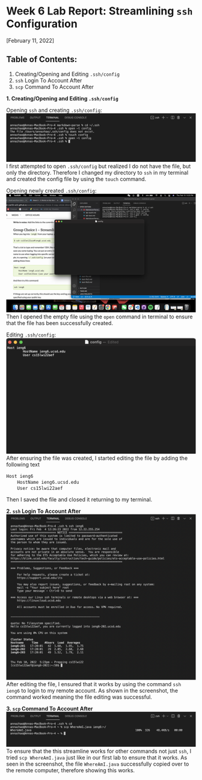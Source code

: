 # Week 6 Lab Report: Streamlining `ssh` Configuration
[February 11, 2022]

## Table of Contents:
1. Creating/Opening and Editing `.ssh/config`
2. `ssh` Login To Account After 
3. `scp` Command To Account After

**1. Creating/Opening and Editing `.ssh/config`**

Opening `ssh` and creating `.ssh/config`:
![Image](Images3/creatingConfig.png)
I first attempted to open `.ssh/config` but realized I do not have the file, but only the directory. Therefore I changed my directory to `ssh` in my terminal and created the config file by using the `touch` command. 

Opening newly created `.ssh/config`:
![Image](Images3/creatingConfig2.png)
Then I opened the empty file using the `open` command in terminal to ensure that the file has been successfully created.

Editing `.ssh/config`:
![Image](Images3/editingConfig.png)
After ensuring the file was created, I started editing the file by adding the following text
```
Host ieng6
    HostName ieng6.ucsd.edu
    User cs15lwi22aef
```
Then I saved the file and closed it returning to my terminal.

**2. `ssh` Login To Account After**
![Image](Images3/sshSuccess.png)
After editing the file, I ensured that it works by using the command `ssh ieng6` to login to my remote account. As shown in the screenshot, the command worked meaning the file editing was successful.

**3. `scp` Command To Account After**
![Image](Images3/scpSuccess.png) 
To ensure that the this streamline works for other commands not just `ssh`, I tried `scp WhereAmI.java` just like in our first lab to ensure that it works. As seen in the screenshot, the file `WhereAmI.java` successfully copied over to the remote computer, therefore showing this works.